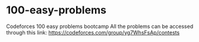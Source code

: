 # 100-easy-problems
Codeforces 100 easy problems bootcamp
All the problems can be accessed through this link: https://codeforces.com/group/yg7WhsFsAp/contests
